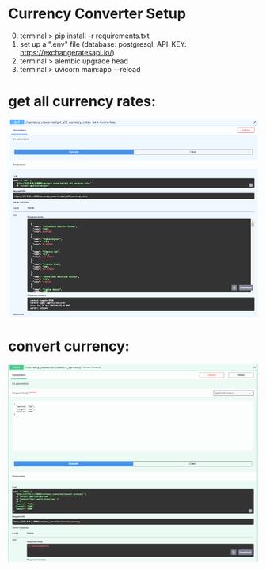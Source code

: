 # Currency Converter Setup
0. terminal > pip install -r requirements.txt
1. set up a ".env" file (database: postgresql, API_KEY: https://exchangeratesapi.io/)
2. terminal > alembic upgrade head
3. terminal > uvicorn main:app --reload


# get all currency rates:
<img height="400" src="https://github.com/Lufa1u/Currency_Converter/blob/main/images/Screenshot_2.png?raw=true" width="600"/>

# convert currency:
<img height="400" src="https://github.com/Lufa1u/Currency_Converter/blob/main/images/Screenshot_1.png?raw=true" width="600"/>